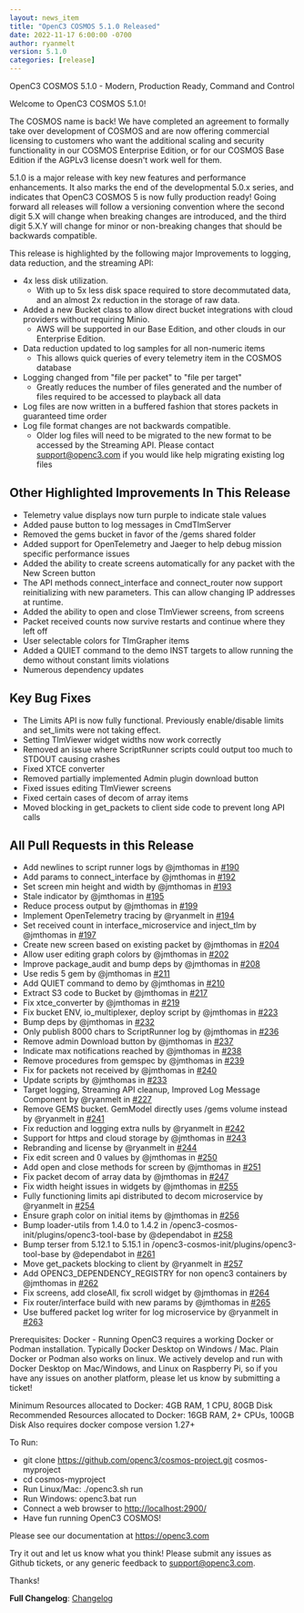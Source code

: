 ```yaml
---
layout: news_item
title: "OpenC3 COSMOS 5.1.0 Released"
date: 2022-11-17 6:00:00 -0700
author: ryanmelt
version: 5.1.0
categories: [release]
---
```


OpenC3 COSMOS 5.1.0 - Modern, Production Ready, Command and Control

Welcome to OpenC3 COSMOS 5.1.0!

The COSMOS name is back! We have completed an agreement to formally take over development of COSMOS and are now offering commercial licensing to customers who want the additional scaling and security functionality in our COSMOS Enterprise Edition, or for our COSMOS Base Edition if the AGPLv3 license doesn't work well for them.

5.1.0 is a major release with key new features and performance enhancements. It also marks the end of the developmental 5.0.x series, and indicates that OpenC3 COSMOS 5 is now fully production ready! Going forward all releases will follow a versioning convention where the second digit 5.X will change when breaking changes are introduced, and the third digit 5.X.Y will change for minor or non-breaking changes that should be backwards compatible.

This release is highlighted by the following major Improvements to logging, data reduction, and the streaming API:

- 4x less disk utilization.
  - With up to 5x less disk space required to store decommutated data, and an almost 2x reduction in the storage of raw data.
- Added a new Bucket class to allow direct bucket integrations with cloud providers without requiring Minio.
  - AWS will be supported in our Base Edition, and other clouds in our Enterprise Edition.
- Data reduction updated to log samples for all non-numeric items
  - This allows quick queries of every telemetry item in the COSMOS database
- Logging changed from "file per packet" to "file per target"
  - Greatly reduces the number of files generated and the number of files required to be accessed to playback all data
- Log files are now written in a buffered fashion that stores packets in guaranteed time order
- Log file format changes are not backwards compatible.
  - Older log files will need to be migrated to the new format to be accessed by the Streaming API. Please contact support@openc3.com if you would like help migrating existing log files

## Other Highlighted Improvements In This Release

- Telemetry value displays now turn purple to indicate stale values
- Added pause button to log messages in CmdTlmServer
- Removed the gems bucket in favor of the /gems shared folder
- Added support for OpenTelemetry and Jaeger to help debug mission specific performance issues
- Added the ability to create screens automatically for any packet with the New Screen button
- The API methods connect_interface and connect_router now support reinitializing with new parameters. This can allow changing IP addresses at runtime.
- Added the ability to open and close TlmViewer screens, from screens
- Packet received counts now survive restarts and continue where they left off
- User selectable colors for TlmGrapher items
- Added a QUIET command to the demo INST targets to allow running the demo without constant limits violations
- Numerous dependency updates

## Key Bug Fixes

- The Limits API is now fully functional. Previously enable/disable limits and set_limits were not taking effect.
- Setting TlmViewer widget widths now work correctly
- Removed an issue where ScriptRunner scripts could output too much to STDOUT causing crashes
- Fixed XTCE converter
- Removed partially implemented Admin plugin download button
- Fixed issues editing TlmViewer screens
- Fixed certain cases of decom of array items
- Moved blocking in get_packets to client side code to prevent long API calls

## All Pull Requests in this Release

- Add newlines to script runner logs by @jmthomas in [#190](https://github.com/OpenC3/cosmos/pull/190)
- Add params to connect_interface by @jmthomas in [#192](https://github.com/OpenC3/cosmos/pull/192)
- Set screen min height and width by @jmthomas in [#193](https://github.com/OpenC3/cosmos/pull/193)
- Stale indicator by @jmthomas in [#195](https://github.com/OpenC3/cosmos/pull/195)
- Reduce process output by @jmthomas in [#199](https://github.com/OpenC3/cosmos/pull/199)
- Implement OpenTelemetry tracing by @ryanmelt in [#194](https://github.com/OpenC3/cosmos/pull/194)
- Set received count in interface_microservice and inject_tlm by @jmthomas in [#197](https://github.com/OpenC3/cosmos/pull/197)
- Create new screen based on existing packet by @jmthomas in [#204](https://github.com/OpenC3/cosmos/pull/204)
- Allow user editing graph colors by @jmthomas in [#202](https://github.com/OpenC3/cosmos/pull/202)
- Improve package_audit and bump deps by @jmthomas in [#208](https://github.com/OpenC3/cosmos/pull/208)
- Use redis 5 gem by @jmthomas in [#211](https://github.com/OpenC3/cosmos/pull/211)
- Add QUIET command to demo by @jmthomas in [#210](https://github.com/OpenC3/cosmos/pull/210)
- Extract S3 code to Bucket by @jmthomas in [#217](https://github.com/OpenC3/cosmos/pull/217)
- Fix xtce_converter by @jmthomas in [#219](https://github.com/OpenC3/cosmos/pull/219)
- Fix bucket ENV, io_multiplexer, deploy script by @jmthomas in [#223](https://github.com/OpenC3/cosmos/pull/223)
- Bump deps by @jmthomas in [#232](https://github.com/OpenC3/cosmos/pull/232)
- Only publish 8000 chars to ScriptRunner log by @jmthomas in [#236](https://github.com/OpenC3/cosmos/pull/236)
- Remove admin Download button by @jmthomas in [#237](https://github.com/OpenC3/cosmos/pull/237)
- Indicate max notifications reached by @jmthomas in [#238](https://github.com/OpenC3/cosmos/pull/238)
- Remove procedures from gemspec by @jmthomas in [#239](https://github.com/OpenC3/cosmos/pull/239)
- Fix for packets not received by @jmthomas in [#240](https://github.com/OpenC3/cosmos/pull/240)
- Update scripts by @jmthomas in [#233](https://github.com/OpenC3/cosmos/pull/233)
- Target logging, Streaming API cleanup, Improved Log Message Component by @ryanmelt in [#227](https://github.com/OpenC3/cosmos/pull/227)
- Remove GEMS bucket. GemModel directly uses /gems volume instead by @ryanmelt in [#241](https://github.com/OpenC3/cosmos/pull/241)
- Fix reduction and logging extra nulls by @ryanmelt in [#242](https://github.com/OpenC3/cosmos/pull/242)
- Support for https and cloud storage by @jmthomas in [#243](https://github.com/OpenC3/cosmos/pull/243)
- Rebranding and license by @ryanmelt in [#244](https://github.com/OpenC3/cosmos/pull/244)
- Fix edit screen and 0 values by @jmthomas in [#250](https://github.com/OpenC3/cosmos/pull/250)
- Add open and close methods for screen by @jmthomas in [#251](https://github.com/OpenC3/cosmos/pull/251)
- Fix packet decom of array data by @jmthomas in [#247](https://github.com/OpenC3/cosmos/pull/247)
- Fix width height issues in widgets by @jmthomas in [#255](https://github.com/OpenC3/cosmos/pull/255)
- Fully functioning limits api distributed to decom microservice by @ryanmelt in [#254](https://github.com/OpenC3/cosmos/pull/254)
- Ensure graph color on initial items by @jmthomas in [#256](https://github.com/OpenC3/cosmos/pull/256)
- Bump loader-utils from 1.4.0 to 1.4.2 in /openc3-cosmos-init/plugins/openc3-tool-base by @dependabot in [#258](https://github.com/OpenC3/cosmos/pull/258)
- Bump terser from 5.12.1 to 5.15.1 in /openc3-cosmos-init/plugins/openc3-tool-base by @dependabot in [#261](https://github.com/OpenC3/cosmos/pull/261)
- Move get_packets blocking to client by @ryanmelt in [#257](https://github.com/OpenC3/cosmos/pull/257)
- Add OPENC3_DEPENDENCY_REGISTRY for non openc3 containers by @jmthomas in [#262](https://github.com/OpenC3/cosmos/pull/262)
- Fix screens, add closeAll, fix scroll widget by @jmthomas in [#264](https://github.com/OpenC3/cosmos/pull/264)
- Fix router/interface build with new params by @jmthomas in [#265](https://github.com/OpenC3/cosmos/pull/265)
- Use buffered packet log writer for log microservice by @ryanmelt in [#263](https://github.com/OpenC3/cosmos/pull/263)

Prerequisites:
Docker - Running OpenC3 requires a working Docker or Podman installation. Typically Docker Desktop on Windows / Mac. Plain Docker or Podman also works on linux. We actively develop and run with Docker Desktop on Mac/Windows, and Linux on Raspberry Pi, so if you have any issues on another platform, please let us know by submitting a ticket!

Minimum Resources allocated to Docker: 4GB RAM, 1 CPU, 80GB Disk
Recommended Resources allocated to Docker: 16GB RAM, 2+ CPUs, 100GB Disk
Also requires docker compose version 1.27+

To Run:

- git clone https://github.com/openc3/cosmos-project.git cosmos-myproject
- cd cosmos-myproject
- Run Linux/Mac: ./openc3.sh run
- Run Windows: openc3.bat run
- Connect a web browser to [http://localhost:2900/](http://localhost:2900/)
- Have fun running OpenC3 COSMOS!

Please see our documentation at https://openc3.com

Try it out and let us know what you think! Please submit any issues as Github tickets, or any generic feedback to [support@openc3.com](mailto:support@openc3.com).

Thanks!

**Full Changelog**: [Changelog](https://github.com/OpenC3/openc3/compare/v5.0.11...v5.1.0)
